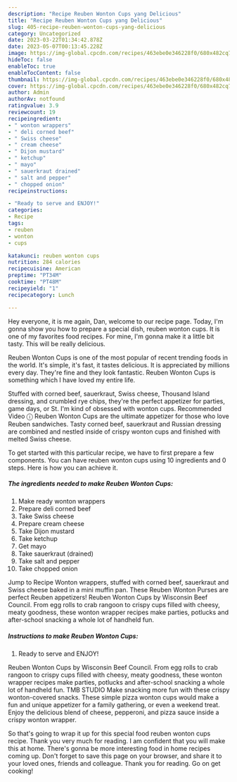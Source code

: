 ```yaml
---
description: "Recipe Reuben Wonton Cups yang Delicious"
title: "Recipe Reuben Wonton Cups yang Delicious"
slug: 405-recipe-reuben-wonton-cups-yang-delicious
category: Uncategorized
date: 2023-03-22T01:34:42.878Z
date: 2023-05-07T00:13:45.228Z
image: https://img-global.cpcdn.com/recipes/463ebe0e346228f0/680x482cq70/reuben-wonton-cups-recipe-main-photo.jpg
hideToc: false
enableToc: true
enableTocContent: false
thumbnail: https://img-global.cpcdn.com/recipes/463ebe0e346228f0/680x482cq70/reuben-wonton-cups-recipe-main-photo.jpg
cover: https://img-global.cpcdn.com/recipes/463ebe0e346228f0/680x482cq70/reuben-wonton-cups-recipe-main-photo.jpg
author: Admin
authorAv: notfound
ratingvalue: 3.9
reviewcount: 19
recipeingredient:
- " wonton wrappers"
- " deli corned beef"
- " Swiss cheese"
- " cream cheese"
- " Dijon mustard"
- " ketchup"
- " mayo"
- " sauerkraut drained"
- " salt and pepper"
- " chopped onion"
recipeinstructions:

- "Ready to serve and ENJOY!"
categories:
- Recipe
tags:
- reuben
- wonton
- cups

katakunci: reuben wonton cups 
nutrition: 284 calories
recipecuisine: American
preptime: "PT34M"
cooktime: "PT48M"
recipeyield: "1"
recipecategory: Lunch

---
```



Hey everyone, it is me again, Dan, welcome to our recipe page. Today, I'm gonna show you how to prepare a special dish, reuben wonton cups. It is one of my favorites food recipes. For mine, I'm gonna make it a little bit tasty. This will be really delicious.

Reuben Wonton Cups is one of the most popular of recent trending foods in the world. It's simple, it's fast, it tastes delicious. It is appreciated by millions every day. They're fine and they look fantastic. Reuben Wonton Cups is something which I have loved my entire life.

Stuffed with corned beef, sauerkraut, Swiss cheese, Thousand Island dressing, and crumbled rye chips, they&#39;re the perfect appetizer for parties, game days, or St. I&#39;m kind of obsessed with wonton cups. Recommended Video ⓘ Reuben Wonton Cups are the ultimate appetizer for those who love Reuben sandwiches. Tasty corned beef, sauerkraut and Russian dressing are combined and nestled inside of crispy wonton cups and finished with melted Swiss cheese.


To get started with this particular recipe, we have to first prepare a few components. You can have reuben wonton cups using 10 ingredients and 0 steps. Here is how you can achieve it.

<!--inarticleads1-->

##### The ingredients needed to make Reuben Wonton Cups:

1. Make ready  wonton wrappers
1. Prepare  deli corned beef
1. Take  Swiss cheese
1. Prepare  cream cheese
1. Take  Dijon mustard
1. Take  ketchup
1. Get  mayo
1. Take  sauerkraut (drained)
1. Take  salt and pepper
1. Take  chopped onion


Jump to Recipe Wonton wrappers, stuffed with corned beef, sauerkraut and Swiss cheese baked in a mini muffin pan. These Reuben Wonton Purses are perfect Reuben appetizers! Reuben Wonton Cups by Wisconsin Beef Council. From egg rolls to crab rangoon to crispy cups filled with cheesy, meaty goodness, these wonton wrapper recipes make parties, potlucks and after-school snacking a whole lot of handheld fun. 

<!--inarticleads2-->

##### Instructions to make Reuben Wonton Cups:


1. Ready to serve and ENJOY!

Reuben Wonton Cups by Wisconsin Beef Council. From egg rolls to crab rangoon to crispy cups filled with cheesy, meaty goodness, these wonton wrapper recipes make parties, potlucks and after-school snacking a whole lot of handheld fun. TMB STUDIO Make snacking more fun with these crispy wonton-covered snacks. These simple pizza wonton cups would make a fun and unique appetizer for a family gathering, or even a weekend treat. Enjoy the delicious blend of cheese, pepperoni, and pizza sauce inside a crispy wonton wrapper. 

So that's going to wrap it up for this special food reuben wonton cups recipe. Thank you very much for reading. I am confident that you will make this at home. There's gonna be more interesting food in home recipes coming up. Don't forget to save this page on your browser, and share it to your loved ones, friends and colleague. Thank you for reading. Go on get cooking!
